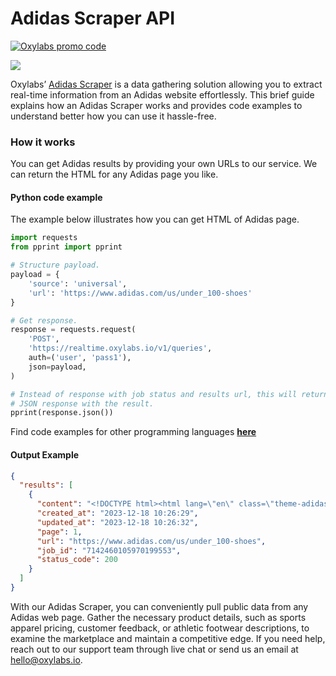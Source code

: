 # Adidas Scraper API

[![Oxylabs promo code](https://user-images.githubusercontent.com/129506779/250792357-8289e25e-9c36-4dc0-a5e2-2706db797bb5.png)](https://oxylabs.go2cloud.org/aff_c?offer_id=7&aff_id=877&url_id=112)

[![](https://dcbadge.vercel.app/api/server/eWsVUJrnG5)](https://discord.gg/GbxmdGhZjq)

Oxylabs’ [Adidas Scraper](https://oxylabs.io/products/scraper-api/ecommerce/adidas?utm_source=github&utm_medium=repositories&utm_campaign=product) is a data gathering solution allowing you to extract real-time information from an Adidas website effortlessly. This brief guide explains how an Adidas Scraper works and provides code examples to understand better how you can use it hassle-free.

### How it works

You can get Adidas results by providing your own URLs to our service. We can return the HTML for any Adidas page you like.

#### Python code example

The example below illustrates how you can get HTML of Adidas page.

```python
import requests
from pprint import pprint

# Structure payload.
payload = {
    'source': 'universal',
    'url': 'https://www.adidas.com/us/under_100-shoes'
}

# Get response.
response = requests.request(
    'POST',
    'https://realtime.oxylabs.io/v1/queries',
    auth=('user', 'pass1'),
    json=payload,
)

# Instead of response with job status and results url, this will return the
# JSON response with the result.
pprint(response.json())
```
Find code examples for other programming languages [**here**](https://github.com/oxylabs/adidas-scraper/tree/main/code%20examples)

#### Output Example
```json
{
  "results": [
    {
      "content": "<!DOCTYPE html><html lang=\"en\" class=\"theme-adidas\" prefix=\"og: http://ogp.me/ns# fb: http://ogp.me/ ... </html>",
      "created_at": "2023-12-18 10:26:29",
      "updated_at": "2023-12-18 10:26:32",
      "page": 1,
      "url": "https://www.adidas.com/us/under_100-shoes",
      "job_id": "7142460105970199553",
      "status_code": 200
    }
  ]
}
```
With our Adidas Scraper, you can conveniently pull public data from any Adidas web page. Gather the necessary product details, such as sports apparel pricing, customer feedback, or athletic footwear descriptions, to examine the marketplace and maintain a competitive edge. If you need help, reach out to our support team through live chat or send us an email at hello@oxylabs.io.
